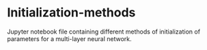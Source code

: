 # Initialization-methods
Jupyter notebook file containing different methods of initialization of parameters for a multi-layer neural network.

